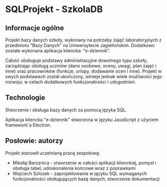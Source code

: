 # SQLProjekt - SzkolaDB

## Informacje ogólne

Projekt bazy danych szkoły, wykonany na potrzeby zajęć laboratoryjnych z przedmiotu "Bazy Danych" na Uniwersytecie Jagiellońskim. Dodatkowo została wykonana aplikacja kliencka: "e-dziennik".

Całość obsługuje podstawy administracyjne dowolnego typu szkoły, zarządzając obsługą uczniów (dane osobowe, oceny, uwagi, plan zajęć i inne) oraz pracowników (funkcje, urlopy, dodawanie ocen i inne).
Projekt w swych podstawach został ukończony, istnieje jednak wiele możliwości jego rozwoju: w celach dodatkowych funkcjonalności i udogodnień.

## Technologie

Stworzenie i obsługa bazy danych za pomocą języka SQL.

Aplikacja kliencka "e-dziennik" stworzona w języku JavaScript z użyciem framework'a Electron.

## Posłowie: autorzy

Projekt stanowił uczelnianą pracę zespołową:
* Mikołaj Barsznica - stworzenie w całości aplikacji klienckiej, pomysł i obsługa tabel, udoskonalenia końcowe wraz z poprawkami
* Wojciech Szlosek - zaprojektowanie w języku SQL wymaganych funkcjonalności obsługujących bazę danych, stworzenie dokumentacji
